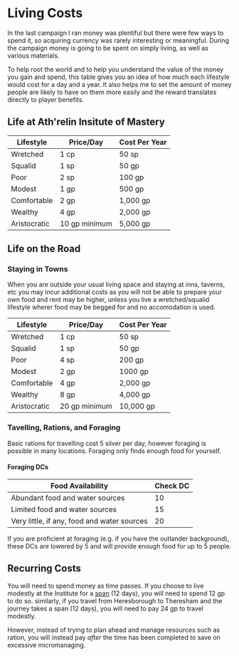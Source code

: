 # Living Costs
In the last campaign I ran money was plentiful but there were few ways to spend it, so acquiring currency was rarely interesting or meaningful. During the campaign money is going to be spent on simply living, as well as various materials. 

To help root the world and to help you understand the value of the money you gain and spend, this table gives you an idea of how much each lifestyle would cost for a day and a year. It also helps me to set the amount of money people are likely to have on them more easily and the reward translates directly to player benefits.

## Life at Ath'relin Insitute of Mastery

| Lifestyle    | Price/Day     | Cost Per Year |
| ------------ | ------------- | ------------- |
| Wretched     | 1 cp          | 50 sp         |
| Squalid      | 1 sp          | 50 gp         |
| Poor         | 2 sp          | 100 gp        |
| Modest       | 1 gp          | 500 gp        |
| Comfortable  | 2 gp          | 1,000 gp      |
| Wealthy      | 4 gp          | 2,000 gp      |
| Aristocratic | 10 gp minimum | 5,000 gp      |

## Life on the Road
### Staying in Towns
When you are outside your usual living space and staying at inns, taverns, etc you may incur additional costs as you will not be able to prepare your own food and rent may be higher, unless you live a wretched/squalid lifestyle wherer food may be begged for and no accomodation is used.

| Lifestyle    | Price/Day     | Cost Per Year |
| ------------ | ------------- | ------------- |
| Wretched     | 1 cp          | 50 sp         |
| Squalid      | 1 sp          | 50 gp         |
| Poor         | 4 sp          | 200 gp        |
| Modest       | 2 gp          | 1000 gp        |
| Comfortable  | 4 gp          | 2,000 gp      |
| Wealthy      | 8 gp          | 4,000 gp      |
| Aristocratic | 20 gp minimum | 10,000 gp      |

### Tavelling, Rations, and Foraging
Basic rations for travelling cost 5 silver per day, however foraging is possible in many locations. Foraging only finds enough food for yourself.


#### Foraging DCs
| Food Availability    | Check DC     |
| ------------ | ------------- |
| Abundant food and water sources     | 10          |
| Limited food and water sources      | 15          |
| Very little, if any, food and water sources         | 20          |

If you are proficient at foraging (e.g. if you have the outlander background), these DCs are lowered by 5 and will provide enough food for up to 5 people. 

## Recurring Costs
You will need to spend money as time passes. If you choose to live modestly at the Institute for a [span](/calendar) (12 days), you will need to spend 12 gp to do so. similarly, if you travel from Heresborough to Theresham and the journey takes a span (12 days), you will need to pay 24 gp to travel modestly.  

However, instead of trying to plan ahead and manage resources such as ration, you will instead pay *after* the time has been completed to save on excessive micromanaging.